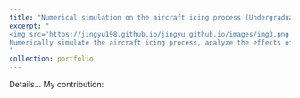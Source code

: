 ```yaml
---
title: "Numerical simulation on the aircraft icing process (Undergraduate Capstone Project)"
excerpt: "
<img src='https://jingyu198.github.io/jingyu.github.io/images/img3.png'><br/>
Numerically simulate the aircraft icing process, analyze the effects of several important environment factors on the ice shape. Our work provides theoretical support for the safe operation of aircraft.<br/>
"
collection: portfolio
---
```

Details...
My contribution: 
